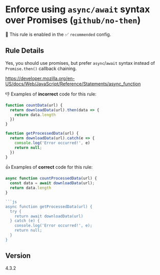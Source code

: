 # Enforce using `async/await` syntax over Promises (`github/no-then`)

💼 This rule is enabled in the ✅ `recommended` config.

<!-- end auto-generated rule header -->

## Rule Details

Yes, you should use promises, but prefer `async`/`await` syntax instead of `Promise.then()` callback chaining.

https://developer.mozilla.org/en-US/docs/Web/JavaScript/Reference/Statements/async_function

👎 Examples of **incorrect** code for this rule:

```js
function countData(url) {
  return downloadData(url).then(data => {
    return data.length
  })
}
```

```js
function getProcessedData(url) {
  return downloadData(url).catch(e => {
    console.log('Error occurred!', e)
    return null;
  })
}
```

👍 Examples of **correct** code for this rule:

```js
async function countProcessedData(url) {
  const data = await downloadData(url);
  return data.length
}

```js
async function getProcessedData(url) {
  try {
    return await downloadData(url)
  } catch (e) {
    console.log('Error occurred!', e);
    return null;
  }
}
```

## Version

4.3.2

